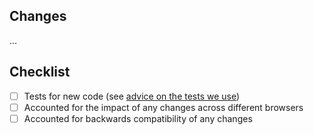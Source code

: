 ## Changes

...

## Checklist
- [ ] Tests for new code (see [advice on the tests we use](https://github.com/PostHog/posthog-js#tiers-of-testing))
- [ ] Accounted for the impact of any changes across different browsers
- [ ] Accounted for backwards compatibility of any changes
